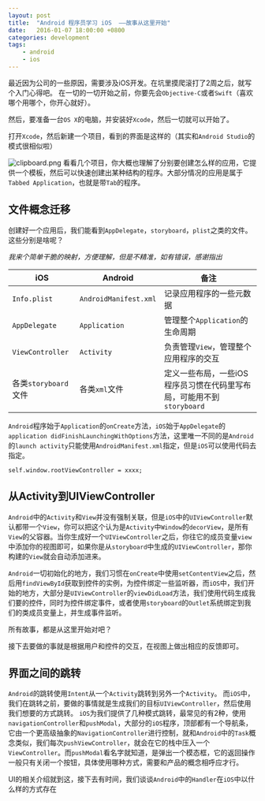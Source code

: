 ```yaml
---
layout: post
title:  "Android 程序员学习 iOS  ——故事从这里开始"
date:   2016-01-07 18:00:00 +0800
categories: development
tags:
	- android
	- ios
---
```



最近因为公司的一些原因，需要涉及iOS开发。在坑里摸爬滚打了2周之后，就写个入门心得吧。
在一切的一切开始之前，你要先会`Objective-C`或者`Swift`（喜欢哪个用哪个，你开心就好）。

然后，要准备一台`OS X`的电脑，并安装好`Xcode`，然后一切就可以开始了。

打开`Xcode`，然后新建一个项目，看到的界面是这样的（其实和`Android Studio`的模式很相似啦）

![clipboard.png](https://segmentfault.com/img/bVr4z0)
看看几个项目，你大概也理解了分别要创建怎么样的应用，它提供一个模板，然后可以快速创建出某种结构的程序。大部分情况的应用是属于`Tabbed Application`，也就是带`Tab`的程序。


## 文件概念迁移

创建好一个应用后，我们能看到`AppDelegate`，`storyboard`，`plist`之类的文件。这些分别是啥呢？


*我来个简单干脆的映射，方便理解，但是不精准，如有错误，感谢指出*

|iOS|Android|备注|
|--|--|--|
|`Info.plist`|`AndroidManifest.xml`|记录应用程序的一些元数据|
|`AppDelegate`|`Application`|管理整个`Application`的生命周期|
|`ViewController`|`Activity`|负责管理`View`，管理整个应用程序的交互|
|各类`storyboard`文件|各类`xml`文件|定义一些布局，一些iOS程序员习惯在代码里写布局，可能用不到`storyboard`|


`Android`程序始于`Application`的`onCreate`方法，`iOS`始于`AppDelegate`的`application didFinishLaunchingWithOptions`方法，这里唯一不同的是`Android`的`launch activity`只能使用`AndroidManifest.xml`指定，但是`iOS`可以使用代码去指定。

```
self.window.rootViewController = xxxx;
```

## 从Activity到UIViewController

`Android`中的`Activity`和`View`并没有强制关联，但是`iOS`中的`UIViewController`默认都带一个`View`，你可以把这个认为是`Activity`中`Window`的`decorView`，是所有`View`的父容器。当你生成好一个`UIViewController`之后，你往它的成员变量`view`中添加你的视图即可，如果你是从`storyboard`中生成的`UIViewController`，那你构建的`View`就会自动添加进来。

`Android`一切初始化的地方，我们习惯在`onCreate`中使用`setContentView`之后，然后用`findViewById`获取到控件的实例，为控件绑定一些监听器，而`iOS`中，我们开始的地方，大部分是`UIViewController`的`viewDidLoad`方法，我们使用代码生成我们要的控件，同时为控件绑定事件，或者使用`storyboard`的`Outlet`系统绑定到我们的类成员变量上，并生成事件监听。

所有故事，都是从这里开始对吧？

接下去要做的事就是根据用户和控件的交互，在视图上做出相应的反馈即可。

## 界面之间的跳转

`Android`的跳转使用`Intent`从一个`Activity`跳转到另外一个`Activity`。
而`iOS`中，我们在跳转之前，要做的事情就是生成我们的目标`UIViewController`，然后使用我们想要的方式跳转。 `iOS`为我们提供了几种模式跳转，最常见的有2种，使用`navigationController`和`pushModal`，大部分的`iOS`程序，顶部都有一个导航条，它由一个更高级抽象的`NavigationController`进行控制，就和`Android`中的`Task`概念类似，我们每次`pushViewController`，就会在它的栈中压入一个`ViewController`。而`pushModal`看名字就知道，是弹出一个模态框，它的返回操作一般只有关闭一个按钮，具体使用哪种方式，需要和产品的概念相呼应才行。

UI的相关介绍就到这，接下去有时间，我们谈谈`Android`中的`Handler`在`iOS`中以什么样的方式存在

